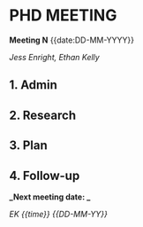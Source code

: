 # PHD MEETING

__Meeting N__
{{date:DD-MM-YYYY}}


_Jess Enright,_
_Ethan Kelly_


## 1. Admin


## 2. Research


## 3. Plan


## 4. Follow-up


**_Next meeting date: _**



_EK {{time}} {{DD-MM-YY}}_
